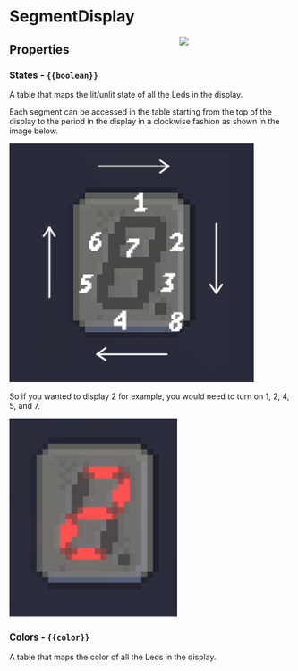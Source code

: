 # SegmentDisplay

<img src="https://docs.retrogadgets.game/api/modules/SegmentDisplay.png" width="200" align="right">

## Properties 

### States - `{{boolean}}`
A table that maps the lit/unlit state of all the Leds in the display.

Each segment can be accessed in the table starting from the top of the display to the period in the display in a clockwise fashion as shown in the image below.

<img src="../../../assets/docs/SegmentDisplay/ReferenceSegmentDisplay.png">

So if you wanted to display 2 for example, you would need to turn on 1, 2, 4, 5, and 7.

<img src="../../../assets/docs/SegmentDisplay/ExampleSegmentDisplay.png" width="300">

### Colors - `{{color}}`
A table that maps the color of all the Leds in the display.